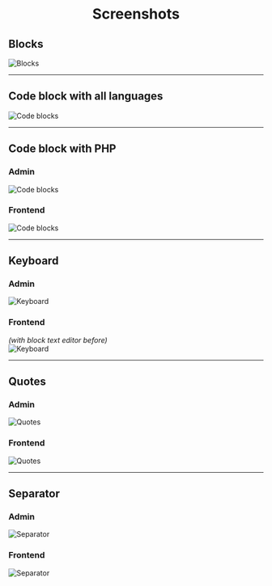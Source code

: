<h1 align="center">Screenshots</h1>

## Blocks
![Blocks](./images/all_blocks.png)

---

## Code block with all languages
![Code blocks](./images/all_languages.png)

---

## Code block with PHP
### Admin
![Code blocks](./images/php_code_admin.png)

### Frontend
![Code blocks](./images/php_code_frontend.png)

---

## Keyboard
### Admin
![Keyboard](./images/keyboard_admin.png)

### Frontend
*(with block text editor before)*<br>
![Keyboard](./images/keyboard_frontend.png)

---

## Quotes
### Admin
![Quotes](./images/quote_admin.png)

### Frontend
![Quotes](./images/quotes_frontend.png)

---

## Separator
### Admin
![Separator](./images/separator_admin.png)

### Frontend
![Separator](./images/separator_frontend.png)

